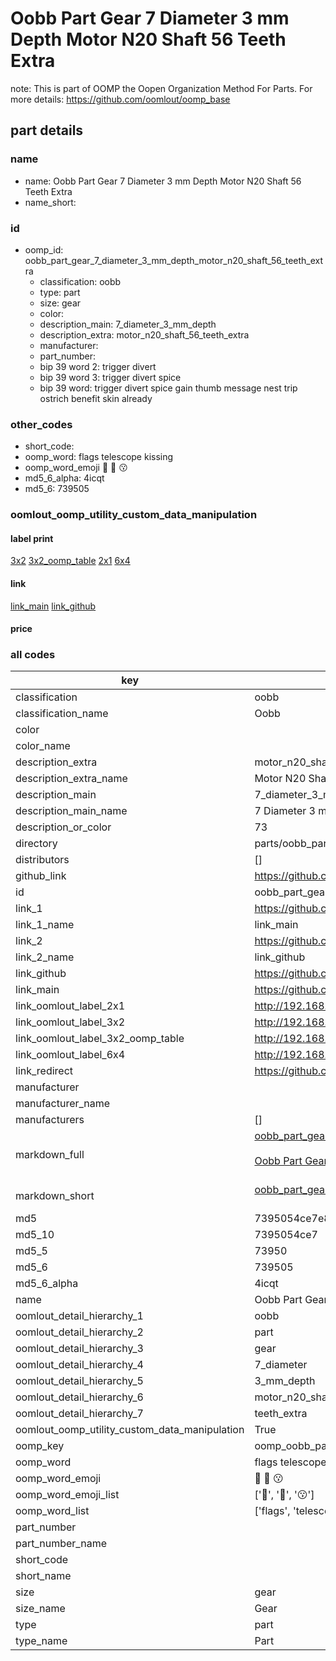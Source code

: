 # Oobb Part Gear 7 Diameter 3 mm Depth Motor N20 Shaft 56 Teeth Extra  

note: This is part of OOMP the Oopen Organization Method For Parts. For more details: https://github.com/oomlout/oomp_base

##  part details
  







### name
* name: Oobb Part Gear 7 Diameter 3 mm Depth Motor N20 Shaft 56 Teeth Extra
* name_short: 
### id
* oomp_id: oobb_part_gear_7_diameter_3_mm_depth_motor_n20_shaft_56_teeth_extra
  * classification: oobb
  * type: part
  * size: gear
  * color: 
  * description_main: 7_diameter_3_mm_depth
  * description_extra: motor_n20_shaft_56_teeth_extra
  * manufacturer: 
  * part_number: 
  * bip 39 word 2: trigger divert
  * bip 39 word 3: trigger divert spice
  * bip 39 word: trigger divert spice gain thumb message nest trip ostrich benefit skin already

### other_codes
* short_code: 
* oomp_word: flags telescope kissing
* oomp_word_emoji :flags: :telescope: :kissing:
* md5_6_alpha: 4icqt
* md5_6: 739505






### oomlout_oomp_utility_custom_data_manipulation
#### label print
[3x2](http://192.168.1.245:1112/?label=oomp%204icqt)
[3x2_oomp_table](http://192.168.1.108:1112/?label=oomp%204icqt)
[2x1](http://192.168.1.242:1112/?label=oomp%204icqt)
[6x4](http://192.168.1.55:1112/?label=oomp%204icqt)    

#### link

[link_main](https://github.com/oomlout/oomlout_oomp_version_1_messy/tree/main/parts/oobb_part_gear_7_diameter_3_mm_depth_motor_n20_shaft_56_teeth_extra) [link_github](https://github.com/oomlout/oomlout_oomp_version_1_messy/tree/main/parts/oobb_part_gear_7_diameter_3_mm_depth_motor_n20_shaft_56_teeth_extra)                             

#### price







### all codes 
| key | value |  
| --- | --- |  
| classification | oobb |  
| classification_name | Oobb |  
| color |  |  
| color_name |  |  
| description_extra | motor_n20_shaft_56_teeth_extra |  
| description_extra_name | Motor N20 Shaft 56 Teeth Extra |  
| description_main | 7_diameter_3_mm_depth |  
| description_main_name | 7 Diameter 3 mm Depth |  
| description_or_color | 73 |  
| directory | parts/oobb_part_gear_7_diameter_3_mm_depth_motor_n20_shaft_56_teeth_extra |  
| distributors | [] |  
| github_link | https://github.com/oomlout/oomlout_oomp_part_src/tree/main/parts/oobb_part_gear_7_diameter_3_mm_depth_motor_n20_shaft_56_teeth_extra |  
| id | oobb_part_gear_7_diameter_3_mm_depth_motor_n20_shaft_56_teeth_extra |  
| link_1 | https://github.com/oomlout/oomlout_oomp_version_1_messy/tree/main/parts/oobb_part_gear_7_diameter_3_mm_depth_motor_n20_shaft_56_teeth_extra |  
| link_1_name | link_main |  
| link_2 | https://github.com/oomlout/oomlout_oomp_version_1_messy/tree/main/parts/oobb_part_gear_7_diameter_3_mm_depth_motor_n20_shaft_56_teeth_extra |  
| link_2_name | link_github |  
| link_github | https://github.com/oomlout/oomlout_oomp_version_1_messy/tree/main/parts/oobb_part_gear_7_diameter_3_mm_depth_motor_n20_shaft_56_teeth_extra |  
| link_main | https://github.com/oomlout/oomlout_oomp_version_1_messy/tree/main/parts/oobb_part_gear_7_diameter_3_mm_depth_motor_n20_shaft_56_teeth_extra |  
| link_oomlout_label_2x1 | http://192.168.1.242:1112/?label=oomp%204icqt |  
| link_oomlout_label_3x2 | http://192.168.1.245:1112/?label=oomp%204icqt |  
| link_oomlout_label_3x2_oomp_table | http://192.168.1.108:1112/?label=oomp%204icqt |  
| link_oomlout_label_6x4 | http://192.168.1.55:1112/?label=oomp%204icqt |  
| link_redirect | https://github.com/oomlout/oomlout_oomp_version_1_messy/tree/main/parts/oobb_part_gear_7_diameter_3_mm_depth_motor_n20_shaft_56_teeth_extra |  
| manufacturer |  |  
| manufacturer_name |  |  
| manufacturers | [] |  
| markdown_full | [oobb_part_gear_7_diameter_3_mm_depth_motor_n20_shaft_56_teeth_extra](none)<br>[](none)<br>[Oobb Part Gear 7 Diameter 3 Mm Depth Motor N20 Shaft 56 Teeth Extra](none)<br><br> |  
| markdown_short | [oobb_part_gear_7_diameter_3_mm_depth_motor_n20_shaft_56_teeth_extra](none)<br><br> |  
| md5 | 7395054ce7e8d2922ff0b5eda30ff744 |  
| md5_10 | 7395054ce7 |  
| md5_5 | 73950 |  
| md5_6 | 739505 |  
| md5_6_alpha | 4icqt |  
| name | Oobb Part Gear 7 Diameter 3 mm Depth Motor N20 Shaft 56 Teeth Extra |  
| oomlout_detail_hierarchy_1 | oobb |  
| oomlout_detail_hierarchy_2 | part |  
| oomlout_detail_hierarchy_3 | gear |  
| oomlout_detail_hierarchy_4 | 7_diameter |  
| oomlout_detail_hierarchy_5 | 3_mm_depth |  
| oomlout_detail_hierarchy_6 | motor_n20_shaft_56 |  
| oomlout_detail_hierarchy_7 | teeth_extra |  
| oomlout_oomp_utility_custom_data_manipulation | True |  
| oomp_key | oomp_oobb_part_gear_7_diameter_3_mm_depth_motor_n20_shaft_56_teeth_extra |  
| oomp_word | flags telescope kissing |  
| oomp_word_emoji | :flags: :telescope: :kissing: |  
| oomp_word_emoji_list | [':flags:', ':telescope:', ':kissing:'] |  
| oomp_word_list | ['flags', 'telescope', 'kissing'] |  
| part_number |  |  
| part_number_name |  |  
| short_code |  |  
| short_name |  |  
| size | gear |  
| size_name | Gear |  
| type | part |  
| type_name | Part |  
